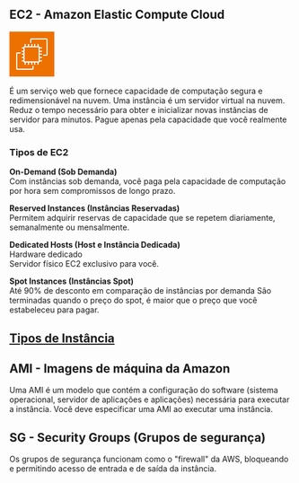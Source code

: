 ## EC2 - Amazon Elastic Compute Cloud
![AWS EC2](/aws/icon/aws-ec2.png)

É um serviço web que fornece capacidade de computação segura e redimensionável na nuvem. Uma instância é um servidor virtual na nuvem.
Reduz o tempo necessário para obter e inicializar novas instâncias de servidor para minutos.
Pague apenas pela capacidade que você realmente usa.

### Tipos de EC2

**On-Demand (Sob Demanda)** <br>
Com instâncias sob demanda, você paga pela capacidade de computação por hora sem compromissos de longo prazo.

**Reserved Instances (Instâncias Reservadas)** <br>
Permitem adquirir reservas de capacidade que se repetem diariamente, semanalmente ou mensalmente.

**Dedicated Hosts (Host e Instância Dedicada)**<br>
Hardware dedicado <br>
Servidor físico EC2 exclusivo para você.

**Spot Instances (Instâncias Spot)** <br>
Até 90% de desconto em comparação de instâncias por demanda
São terminadas quando o preço do spot, é maior que o preço que você estabeleceu para pagar.

## [Tipos de Instância](https://docs.aws.amazon.com/pt_br/AWSEC2/latest/WindowsGuide/instance-types.html#current-gp)

## AMI - Imagens de máquina da Amazon
Uma AMI é um modelo que contém a configuração do software (sistema operacional, servidor de aplicações e aplicações) necessária para executar a instância. Você deve especificar uma AMI ao executar uma instância.

## SG - Security Groups (Grupos de segurança)
Os grupos de segurança funcionam como o "firewall" da AWS, bloqueando e permitindo acesso de entrada e de saída da instância.

